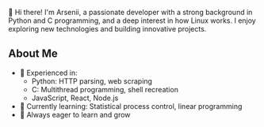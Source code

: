 
👋 Hi there! I'm Arsenii, a passionate developer with a strong background in Python and C programming, and a deep interest in how Linux works. I enjoy exploring new technologies and building innovative projects.

## About Me

- 🌟 Experienced in:
  - Python: HTTP parsing, web scraping
  - C: Multithread programming, shell recreation
  - JavaScript, React, Node.js
- 💬 Currently learning: Statistical process control, linear programming
- 🌱 Always eager to learn and grow
